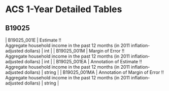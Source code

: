 # ACS 1-Year Detailed Tables

## B19025

| B19025_001E | Estimate !!<br>Aggregate household income in the past 12 months (in 2011 inflation-adjusted dollars) | int |
| B19025_001M | Margin of Error !!<br>Aggregate household income in the past 12 months (in 2011 inflation-adjusted dollars) | int |
| B19025_001EA | Annotation of Estimate !!<br>Aggregate household income in the past 12 months (in 2011 inflation-adjusted dollars) | string |
| B19025_001MA | Annotation of Margin of Error !!<br>Aggregate household income in the past 12 months (in 2011 inflation-adjusted dollars) | string |

